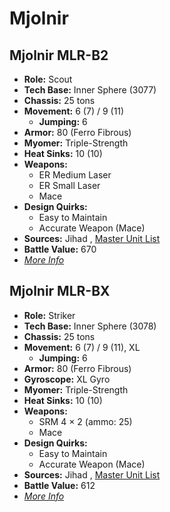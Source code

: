 # Mjolnir 

## Mjolnir MLR-B2 

- **Role:** Scout 
- **Tech Base:** Inner Sphere (3077) 
- **Chassis:** 25 tons 
- **Movement:** 6 (7) / 9 (11) 
  - **Jumping:** 6 
- **Armor:** 80 (Ferro Fibrous) 
- **Myomer:** Triple-Strength 
- **Heat Sinks:** 10 (10) 
- **Weapons:** 
  - ER Medium Laser 
  - ER Small Laser 
  - Mace 
- **Design Quirks:** 
  - Easy to Maintain 
  - Accurate Weapon (Mace) 
- **Sources:** Jihad , [Master Unit List](http://masterunitlist.info/Unit/Details/2194/mjolnir-mlr-b2) 
- **Battle Value:** 670 
- [*More Info*](mjolnir/mjolnir_mlr-b2.md) 

## Mjolnir MLR-BX 

- **Role:** Striker 
- **Tech Base:** Inner Sphere (3078) 
- **Chassis:** 25 tons 
- **Movement:** 6 (7) / 9 (11), XL 
  - **Jumping:** 6 
- **Armor:** 80 (Ferro Fibrous) 
- **Gyroscope:** XL Gyro 
- **Myomer:** Triple-Strength 
- **Heat Sinks:** 10 (10) 
- **Weapons:** 
  - SRM 4 × 2 (ammo: 25) 
  - Mace 
- **Design Quirks:** 
  - Easy to Maintain 
  - Accurate Weapon (Mace) 
- **Sources:** Jihad , [Master Unit List](http://masterunitlist.info/Unit/Details/2195/mjolnir-mlr-bx) 
- **Battle Value:** 612 
- [*More Info*](mjolnir/mjolnir_mlr-bx.md) 

